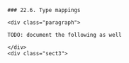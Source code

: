     ### 22.6. Type mappings

    <div class="paragraph">

    TODO: document the following as well

    </div>
    <div class="sect3">